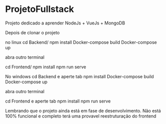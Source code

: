 # ProjetoFullstack
Projeto dedicado a aprender NodeJs + VueJs + MongoDB

Depois de clonar o projeto


no linux
cd Backend/
npm install
Docker-compose build
Docker-compose up


abra outro terminal

cd Frontend/
npm install
npm run serve


No windows
cd Backend e aperte tab
npm install
Docker-compose build
Docker-compose up

abra outro terminal

cd Frontend e aperte tab
npm install
npm run serve

Lembrando que o projeto ainda está em fase de desenvolvimento. Não está 100% funcional e completo terá uma provavel reestruturação do frontend
